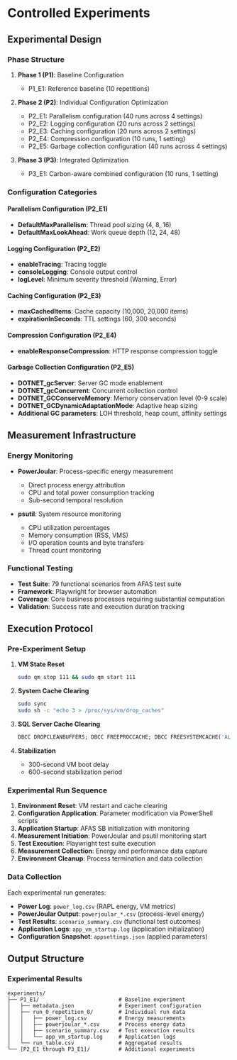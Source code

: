 # Controlled Experiments

## Experimental Design

### Phase Structure
1. **Phase 1 (P1)**: Baseline Configuration
   - P1_E1: Reference baseline (10 repetitions)

2. **Phase 2 (P2)**: Individual Configuration Optimization
   - P2_E1: Parallelism configuration (40 runs across 4 settings)
   - P2_E2: Logging configuration (20 runs across 2 settings)
   - P2_E3: Caching configuration (20 runs across 2 settings)
   - P2_E4: Compression configuration (10 runs, 1 setting)
   - P2_E5: Garbage collection configuration (40 runs across 4 settings)

3. **Phase 3 (P3)**: Integrated Optimization
   - P3_E1: Carbon-aware combined configuration (10 runs, 1 setting)

### Configuration Categories

#### Parallelism Configuration (P2_E1)
- **DefaultMaxParallelism**: Thread pool sizing (4, 8, 16)
- **DefaultMaxLookAhead**: Work queue depth (12, 24, 48)

#### Logging Configuration (P2_E2)
- **enableTracing**: Tracing toggle
- **consoleLogging**: Console output control
- **logLevel**: Minimum severity threshold (Warning, Error)

#### Caching Configuration (P2_E3)
- **maxCachedItems**: Cache capacity (10,000, 20,000 items)
- **expirationInSeconds**: TTL settings (60, 300 seconds)

#### Compression Configuration (P2_E4)
- **enableResponseCompression**: HTTP response compression toggle

#### Garbage Collection Configuration (P2_E5)
- **DOTNET_gcServer**: Server GC mode enablement
- **DOTNET_gcConcurrent**: Concurrent collection control
- **DOTNET_GCConserveMemory**: Memory conservation level (0-9 scale)
- **DOTNET_GCDynamicAdaptationMode**: Adaptive heap sizing
- **Additional GC parameters**: LOH threshold, heap count, affinity settings

## Measurement Infrastructure

### Energy Monitoring
- **PowerJoular**: Process-specific energy measurement
  - Direct process energy attribution
  - CPU and total power consumption tracking
  - Sub-second temporal resolution

- **psutil**: System resource monitoring
  - CPU utilization percentages
  - Memory consumption (RSS, VMS)
  - I/O operation counts and byte transfers
  - Thread count monitoring

### Functional Testing
- **Test Suite**: 79 functional scenarios from AFAS test suite
- **Framework**: Playwright for browser automation
- **Coverage**: Core business processes requiring substantial computation
- **Validation**: Success rate and execution duration tracking

## Execution Protocol

### Pre-Experiment Setup
1. **VM State Reset**
   ```bash
   sudo qm stop 111 && sudo qm start 111
   ```

2. **System Cache Clearing**
   ```bash
   sudo sync
   sudo sh -c "echo 3 > /proc/sys/vm/drop_caches"
   ```

3. **SQL Server Cache Clearing**
   ```sql
   DBCC DROPCLEANBUFFERS; DBCC FREEPROCCACHE; DBCC FREESYSTEMCACHE('ALL');
   ```

4. **Stabilization**
   - 300-second VM boot delay
   - 600-second stabilization period

### Experimental Run Sequence
1. **Environment Reset**: VM restart and cache clearing
2. **Configuration Application**: Parameter modification via PowerShell scripts
3. **Application Startup**: AFAS SB initialization with monitoring
4. **Measurement Initiation**: PowerJoular and psutil monitoring start
5. **Test Execution**: Playwright test suite execution
6. **Measurement Collection**: Energy and performance data capture
7. **Environment Cleanup**: Process termination and data collection

### Data Collection
Each experimental run generates:
- **Power Log**: `power_log.csv` (RAPL energy, VM metrics)
- **PowerJoular Output**: `powerjoular_*.csv` (process-level energy)
- **Test Results**: `scenario_summary.csv` (functional test outcomes)
- **Application Logs**: `app_vm_startup.log` (application initialization)
- **Configuration Snapshot**: `appsettings.json` (applied parameters)

## Output Structure

### Experimental Results
```
experiments/
├── P1_E1/                         # Baseline experiment
│   ├── metadata.json              # Experiment configuration
│   ├── run_0_repetition_0/        # Individual run data
│   │   ├── power_log.csv          # Energy measurements
│   │   ├── powerjoular_*.csv      # Process energy data
│   │   ├── scenario_summary.csv   # Test execution results
│   │   └── app_vm_startup.log     # Application logs
│   └── run_table.csv              # Aggregated results
└── [P2_E1 through P3_E1]/         # Additional experiments
```